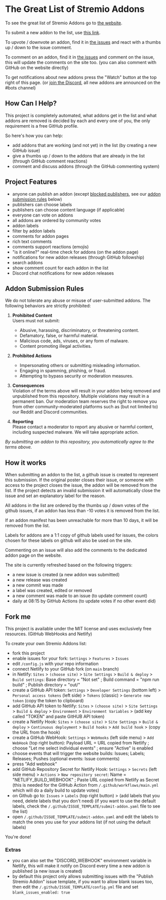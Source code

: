 # The Great List of Stremio Addons

To see the great list of Stremio Addons go to [the website](https://stremio-addons.netlify.app/).

To submit a new addon to the list, use [this link](https://github.com/danamag/stremio-addons-list/issues/new?assignees=&labels=misc&template=submit-addon.yaml&title=Addon+Name).

To upvote / downvote an addon, find it in [the issues](https://github.com/danamag/stremio-addons-list/issues) and react with a thumbs up / down to the issue comment.

To comment on an addon, find it in [the issues](https://github.com/danamag/stremio-addons-list/issues) and comment on the issue, this will update the comments on the site too. (you can also comment with GitHub on the website directly)

To get notifications about new addons press the "Watch" button at the top right of this page. (or [join the Discord](https://discord.gg/zNRf6YF), all new addons are announced on the #bots channel)


## How Can I Help?

This project is completely automated, what addons get in the list and what addons are removed is decided by each and every one of you, the only requirement is a free GitHub profile.

So here's how you can help:
- add addons that are working (and not yet) in the list (by creating a new GitHub issue)
- give a thumbs up / down to the addons that are already in the list (through GitHub comment reactions)
- comment and discuss addons (through the GitHub commenting system)


## Project Features

- anyone can publish an addon (except [blocked publishers](./blocked_publishers.json), see our [addon submission rules](#addon-submission-rules) below)
- publishers can choose labels
- publishers can choose content language (if applicable)
- everyone can vote on addons
- all addons are ordered by community votes
- addon labels
- filter by addon labels
- comments for addon pages
- rich text comments
- comments support reactions (emojis)
- "is it online?" real-time check for addons (on the addon page)
- notifications for new addon releases (through GitHub followship)
- search addons
- show comment count for each addon in the list
- Discord chat notifications for new addon releases

## Addon Submission Rules

We do not tolerate any abuse or misuse of user-submitted addons. The following behaviors are strictly prohibited:

1. **Prohibited Content**  
   Users must not submit:
   - Abusive, harassing, discriminatory, or threatening content.
   - Defamatory, false, or harmful material.
   - Malicious code, ads, viruses, or any form of malware.
   - Content promoting illegal activities.

2. **Prohibited Actions**  
   - Impersonating others or submitting misleading information.
   - Engaging in spamming, phishing, or fraud.
   - Attempting to bypass security or moderation measures.

3. **Consequences**  
   Violation of the terms above will result in your addon being removed and unpublished from this repository. Multiple violations may result in a permanent ban. Our moderation team reserves the right to remove you from other community-moderated platforms such as (but not limited to) our Reddit and Discord communities.

4. **Reporting**  
   Please contact a moderator to report any abusive or harmful content, including suspected malware. We will take appropriate action. 

*By submitting an addon to this repository, you automatically agree to the terms above.*

## How it works

When submitting an addon to the list, a github issue is created to represent this submission. If the original poster closes their issue, or someone with access to the project closes the issue, the addon will be removed from the list. If the project detects an invalid submission it will automatically close the issue and set an explanatory label for the reason.

All addons in the list are ordered by the thumbs up / down votes of the github issues, if an addon has less than -10 votes it is removed from the list.

If an addon manifest has been unreachable for more than 10 days, it will be removed from the list.

Labels for addons are a 1:1 copy of github labels used for issues, the colors chosen for these labels on github will also be used on the site.

Commenting on an issue will also add the comments to the dedicated addon page on the website.

The site is currently refreshed based on the following triggers:
- a new issue is created (a new addon was submitted)
- a new release was created
- a new commit was made
- a label was created, edited or removed
- a new comment was made to an issue (to update comment count)
- daily at 08:15 by GitHub Actions (to update votes if no other event did)


## Fork me

This project is available under the MIT license and uses exclusively free resources. (GitHub WebHooks and Netlify)

To create your own Stremio Addons list:
- fork this project
- enable issues for your fork: `Settings` > `Features` > `Issues`
- edit `/config.js` with your repo information
- connect Netlify to your GitHub fork (on `main` branch)
- in Netlify: `Sites` > `(choose site)` > `Site Settings` > `Build & deploy` > `Build settings`: Base directory = "Not set" ; Build command = "npm run build" ; Publish directory = "out/"
- create a GitHub API token: `Settings` > `Developer Settings` (bottom left) > `Personal access tokens` (left side) > `Tokens` (classic) > `Generate new token` (copy the token to clipboard)
- add GitHub API token to Netlify: `Sites` > `(choose site)` > `Site Settings` > `Build & deploy` > `Environment` > `Environment Variables` > (add key called "TOKEN" and paste GitHUB API token)
- create a Netlify Hook: `Sites` > `(choose site)` > `Site Settings` > `Build & deploy` > `Continuous deployment` > `Build hooks` > `Add build hook` > (copy the URL from the hook)
- create a GitHub WebHook: `Settings` > `WebHooks` (left side menu) > `Add WebHook` (top right button): Payload URL = URL copied from Netlify ; choose "Let me select individual events" ; ensure "Active" is enabled
- choose events that will trigger the website builds: Issues; Labels; Releases; Pushes (optional events: Issue comments)
- press "Add webhook"
- add GitHub Repository Secret for Netlify Hook: `Settings` > `Secrets` (left side menu) > `Actions` > `New repository secret`: Name = "NETLIFY_BUILD_WEBHOOK" ; Paste URL copied from Netlify as Secret (this is needed for the GitHub Action from `/.github/workflows/main.yml` which will do a daily build to update votes)
- on Github go to: `Issues` > `Labels` (top right button) > (add labels that you need, delete labels that you don't need) (if you want to use the default labels, check the `/.github/ISSUE_TEMPLATE/submit-addon.yaml` file to see the list)
- open `/.github/ISSUE_TEMPLATE/submit-addon.yaml` and edit the labels to match the ones you use for your addons list (if not using the default labels)

You're done!


### Extras

- you can also set the "DISCORD_WEBHOOK" environment variable in Netlify, this will make it notify on Discord every time a new addon is published (a new issue is created)
- by default this project only allows submitting issues with the "Publish Stremio Addon" issue template, if you want to allow blank issues too, then edit the `/.github/ISSUE_TEMPLATE/config.yml` file and set `blank_issues_enabled: true`
